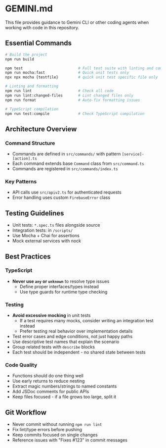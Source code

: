 # GEMINI.md

This file provides guidance to Gemini CLI or other coding agents when working with code in this repository.

## Essential Commands

```bash
# Build the project
npm run build

npm test                         # Full test suite with linting and compilation
npm run mocha:fast               # Quick unit tests only
npx npx mocha {testfile}         # quick unit test specific file only

# Linting and formatting
npm run lint                     # Check all code
npm run lint:changed-files       # Lint changed files only
npm run format                   # Auto-fix formatting issues

# TypeScript compilation
npm run test:compile             # Check TypeScript compilation
```

## Architecture Overview

### Command Structure

- Commands are defined in `src/commands/` with pattern `[service]-[action].ts`
- Each command extends base `Command` class from `src/command.ts`
- Commands are registered in `src/commands/index.ts`

### Key Patterns

- API calls use `src/apiv2.ts` for authenticated requests
- Error handling uses custom `FirebaseError` class

## Testing Guidelines

- Unit tests: `*.spec.ts` files alongside source
- Integration tests: in `/scripts/`
- Use Mocha + Chai for assertions
- Mock external services with nock

## Best Practices

### TypeScript

- **Never use `any` or `unknown`** to resolve type issues
  - Define proper interfaces/types instead
  - Use type guards for runtime type checking

### Testing

- **Avoid excessive mocking** in unit tests
  - If a test requires many mocks, consider writing an integration test instead
  - Prefer testing real behavior over implementation details
- Test error cases and edge conditions, not just happy paths
- Use descriptive test names that explain the scenario
- Group related tests with `describe` blocks
- Each test should be independent - no shared state between tests

### Code Quality

- Functions should do one thing well
- Use early returns to reduce nesting
- Extract magic numbers/strings to named constants
- Add JSDoc comments for public APIs
- Keep files focused - if a file grows too large, split it

## Git Workflow

- Never commit without running `npm run lint`
- Fix lint/type errors before pushing
- Keep commits focused on single changes
- Reference issues with "Fixes #123" in commit messages

